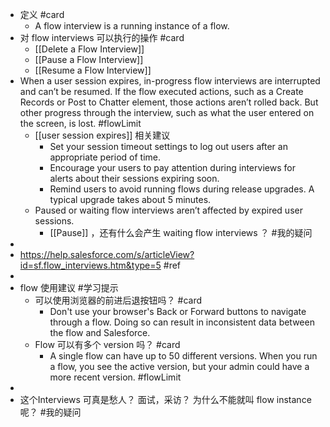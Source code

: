 - 定义 #card
	- A flow interview is a running instance of a flow.
- 对 flow interviews 可以执行的操作 #card
	- [[Delete a Flow Interview]]
	- [[Pause a Flow Interview]]
	- [[Resume a Flow Interview]]
- When a user session expires, in-progress flow interviews are interrupted and can’t be resumed. If the flow executed actions, such as a Create Records or Post to Chatter element, those actions aren’t rolled back. But other progress through the interview, such as what the user entered on the screen, is lost. #flowLimit
	- [[user session expires]] 相关建议
		- Set your session timeout settings to log out users after an appropriate period of time.
		- Encourage your users to pay attention during interviews for alerts about their sessions expiring soon.
		- Remind users to avoid running flows during release upgrades. A typical upgrade takes about 5 minutes.
	- Paused or waiting flow interviews aren’t affected by expired user sessions.
		- [[Pause]]  ，还有什么会产生 waiting flow interviews ？ #我的疑问
-
- https://help.salesforce.com/s/articleView?id=sf.flow_interviews.htm&type=5 #ref
-
- flow 使用建议 #学习提示
	- 可以使用浏览器的前进后退按钮吗？ #card
		- Don't use your browser's Back or Forward buttons to navigate through a flow. Doing so can result in inconsistent data between the flow and Salesforce.
	- Flow 可以有多个 version 吗？ #card
		- A single flow can have up to 50 different versions. When you run a flow, you see the active version, but your admin could have a more recent version. #flowLimit
-
- 这个Interviews 可真是愁人？ 面试，采访？ 为什么不能就叫 flow instance 呢？ #我的疑问